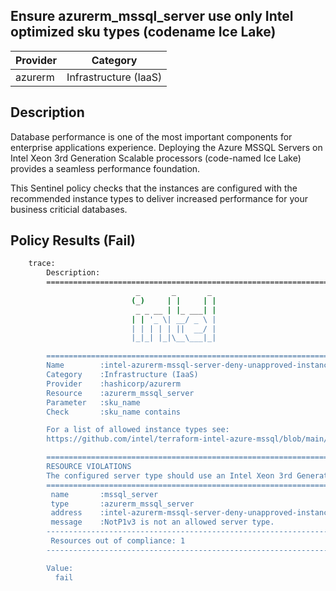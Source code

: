## Ensure azurerm_mssql_server use only Intel optimized sku types (codename Ice Lake)

| Provider            | Category                 |
|---------------------|--------------------------|
| azurerm             | Infrastructure (IaaS)    |

## Description

Database performance is one of the most important components for enterprise applications experience. Deploying the Azure MSSQL Servers on Intel Xeon 3rd Generation Scalable processors (code-named Ice Lake) provides a seamless performance foundation.

This Sentinel policy checks that the instances are configured with the recommended instance types to deliver increased performance for your business criticial databases.

## Policy Results (Fail)

```bash
    trace:
        Description:
        ========================================================================
                            _       _       _
                           (_)     | |     | |
                            _ _ __ | |_ ___| |
                           | | '_ \| __/ _ \ |
                           | | | | | ||  __/ |
                           |_|_| |_|\__\___|_|

        ========================================================================
        Name        :intel-azurerm-mssql-server-deny-unapproved-instance-types.sentinel
        Category    :Infrastructure (IaaS)
        Provider    :hashicorp/azurerm
        Resource    :azurerm_mssql_server
        Parameter   :sku_name
        Check       :sku_name contains

        For a list of allowed instance types see:
        https://github.com/intel/terraform-intel-azure-mssql/blob/main/policies.md

        ========================================================================
        RESOURCE VIOLATIONS
        The configured server type should use an Intel Xeon 3rd Generation Scalable processor (code-named Ice Lake)
        ========================================================================
         name       :mssql_server
         type       :azurerm_mssql_server
         address    :intel-azurerm-mssql-server-deny-unapproved-instance-types.azurerm_mssql_server.appservice
         message    :NotP1v3 is not an allowed server type.
        ------------------------------------------------------------------------
         Resources out of compliance: 1
        ------------------------------------------------------------------------

        Value:
          fail
```
